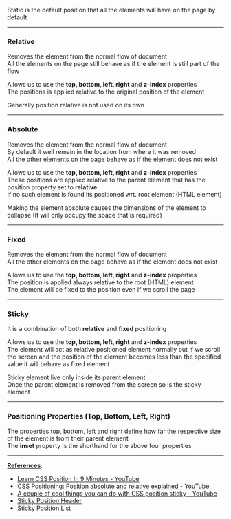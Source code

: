 Static is the default position that all the elements will have on the page by default

---

### Relative

Removes the element from the normal flow of document  
All the elements on the page still behave as if the element is still part of the flow

Allows us to use the **top, bottom, left, right** and **z-index** properties  
The positions is applied relative to the original position of the element

Generally position relative is not used on its own

---

### Absolute

Removes the element from the normal flow of document  
By default it well remain in the location from where it was removed  
All the other elements on the page behave as if the element does not exist

Allows us to use the **top, bottom, left, right** and **z-index** properties  
These positions are applied relative to the parent element that has the position property set to **relative**  
If no such element is found its positioned wrt. root element (HTML element)

Making the element absolute causes the dimensions of the element to collapse (It will only occupy the space that is required)

---

### Fixed

Removes the element from the normal flow of document  
All the other elements on the page behave as if the element does not exist

Allows us to use the **top, bottom, left, right** and **z-index** properties  
The position is applied always relative to the root (HTML) element  
The element will be fixed to the position even if we scroll the page

---

### Sticky

It is a combination of both **relative** and **fixed** positioning

Allows us to use the **top, bottom, left, right** and **z-index** properties  
The element will act as relative positioned element normally but if we scroll the screen and the position of the element becomes less than the specified value it will behave as fixed element

Sticky element live only inside its parent element  
Once the parent element is removed from the screen so is the sticky element

---

### Positioning Properties (Top, Bottom, Left, Right)

The properties top, bottom, left and right define how far the respective size of the element is from their parent element  
The **inset** property is the shorthand for the above four properties

---

**<u>References</u>**:

* [Learn CSS Position In 9 Minutes - YouTube](https://www.youtube.com/watch?v=jx5jmI0UlXU)
* [CSS Positioning: Position absolute and relative explained - YouTube](https://www.youtube.com/watch?v=P6UgYq3J3Qs)
* [A couple of cool things you can do with CSS position sticky - YouTube](https://www.youtube.com/watch?v=8TyoihVGErI)
* [Sticky Position Header](https://codepen.io/WebDevSimplified/pen/wYmEPz)
* [Sticky Position List](https://codepen.io/WebDevSimplified/pen/pxLOVp)
